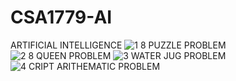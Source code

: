 # CSA1779-AI
ARTIFICIAL INTELLIGENCE
![1 8 PUZZLE PROBLEM](https://github.com/Shruthika1511/CSA1779/assets/112743361/4ce81e15-19a0-4814-a017-b1065abb2dc1)
![2 8 QUEEN PROBLEM](https://github.com/Shruthika1511/CSA1779/assets/112743361/ac03841d-ef30-4707-861a-fe2713a12223)
![3 WATER JUG PROBLEM](https://github.com/Shruthika1511/CSA1779/assets/112743361/30d60664-583b-4ad0-8b9c-ada87da61dde)
![4 CRIPT ARITHEMATIC PROBLEM](https://github.com/Shruthika1511/CSA1779/assets/112743361/effa649b-c04e-452f-92e4-bd04dccb1200)
